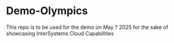 # Demo-Olympics

This repo is to be used for the demo on May ? 2025 for the sake of showcasing InterSystems Cloud Capabilities
